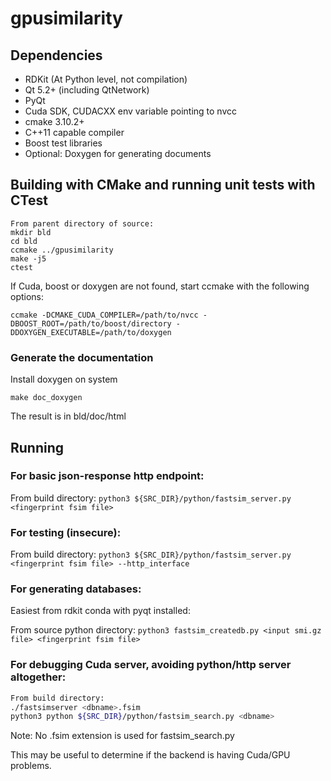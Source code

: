 # gpusimilarity

## Dependencies
* RDKit (At Python level, not compilation)
* Qt 5.2+ (including QtNetwork)
* PyQt
* Cuda SDK, CUDACXX env variable pointing to nvcc
* cmake 3.10.2+
* C++11 capable compiler
* Boost test libraries
* Optional: Doxygen for generating documents

## Building with CMake and running unit tests with CTest
```
From parent directory of source:
mkdir bld
cd bld
ccmake ../gpusimilarity
make -j5
ctest
```
If Cuda, boost or doxygen are not found, start ccmake with the following
options:
```
ccmake -DCMAKE_CUDA_COMPILER=/path/to/nvcc -DBOOST_ROOT=/path/to/boost/directory -DDOXYGEN_EXECUTABLE=/path/to/doxygen
```
### Generate the documentation
Install doxygen on system
```
make doc_doxygen
```
The result is in bld/doc/html

## Running
### For basic json-response http endpoint:
From build directory:
`python3 ${SRC_DIR}/python/fastsim_server.py <fingerprint fsim file>`

### For testing (insecure):
From build directory:
`python3 ${SRC_DIR}/python/fastsim_server.py <fingerprint fsim file> --http_interface`

### For generating databases:
Easiest from rdkit conda with pyqt installed:

From source python directory:
```python3 fastsim_createdb.py <input smi.gz file> <fingerprint fsim file>```

### For debugging Cuda server, avoiding python/http server altogether:
```bash
From build directory:
./fastsimserver <dbname>.fsim
python3 python ${SRC_DIR}/python/fastsim_search.py <dbname>
```
Note:  No .fsim extension is used for fastsim_search.py

This may be useful to determine if the backend is having Cuda/GPU problems.
